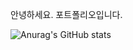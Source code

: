 안녕하세요. 포트폴리오입니다.

![Anurag's GitHub stats](https://github-readme-stats.vercel.app/api?username=ddQvQbb&show_icons=true&theme=radical)
